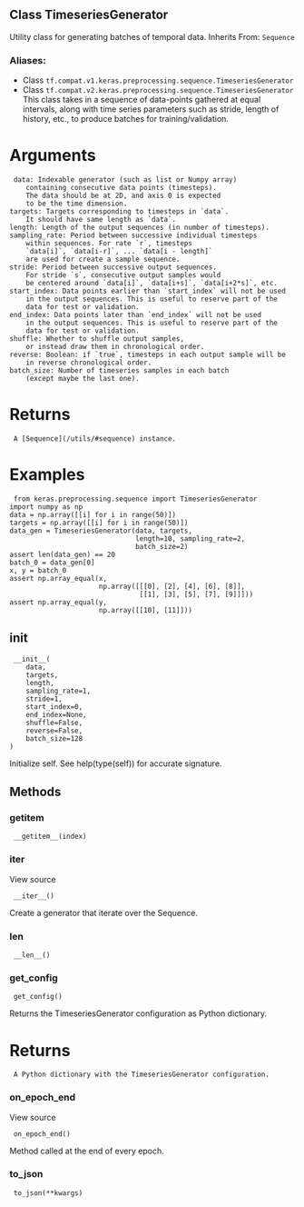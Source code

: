 ## Class TimeseriesGenerator
Utility class for generating batches of temporal data.
Inherits From: `Sequence`
### Aliases:
- Class `tf.compat.v1.keras.preprocessing.sequence.TimeseriesGenerator`
- Class `tf.compat.v2.keras.preprocessing.sequence.TimeseriesGenerator`
This class takes in a sequence of data-points gathered at equal intervals, along with time series parameters such as stride, length of history, etc., to produce batches for training/validation.
# Arguments

```
 data: Indexable generator (such as list or Numpy array)
    containing consecutive data points (timesteps).
    The data should be at 2D, and axis 0 is expected
    to be the time dimension.
targets: Targets corresponding to timesteps in `data`.
    It should have same length as `data`.
length: Length of the output sequences (in number of timesteps).
sampling_rate: Period between successive individual timesteps
    within sequences. For rate `r`, timesteps
    `data[i]`, `data[i-r]`, ... `data[i - length]`
    are used for create a sample sequence.
stride: Period between successive output sequences.
    For stride `s`, consecutive output samples would
    be centered around `data[i]`, `data[i+s]`, `data[i+2*s]`, etc.
start_index: Data points earlier than `start_index` will not be used
    in the output sequences. This is useful to reserve part of the
    data for test or validation.
end_index: Data points later than `end_index` will not be used
    in the output sequences. This is useful to reserve part of the
    data for test or validation.
shuffle: Whether to shuffle output samples,
    or instead draw them in chronological order.
reverse: Boolean: if `true`, timesteps in each output sample will be
    in reverse chronological order.
batch_size: Number of timeseries samples in each batch
    (except maybe the last one).
```
# Returns

```
 A [Sequence](/utils/#sequence) instance.
```
# Examples

```
 from keras.preprocessing.sequence import TimeseriesGenerator
import numpy as np
data = np.array([[i] for i in range(50)])
targets = np.array([[i] for i in range(50)])
data_gen = TimeseriesGenerator(data, targets,
                               length=10, sampling_rate=2,
                               batch_size=2)
assert len(data_gen) == 20
batch_0 = data_gen[0]
x, y = batch_0
assert np.array_equal(x,
                      np.array([[[0], [2], [4], [6], [8]],
                                [[1], [3], [5], [7], [9]]]))
assert np.array_equal(y,
                      np.array([[10], [11]]))
```
## __init__

```
 __init__(
    data,
    targets,
    length,
    sampling_rate=1,
    stride=1,
    start_index=0,
    end_index=None,
    shuffle=False,
    reverse=False,
    batch_size=128
)
```
Initialize self. See help(type(self)) for accurate signature.
## Methods
### __getitem__

```
 __getitem__(index)
```
### __iter__
View source

```
 __iter__()
```
Create a generator that iterate over the Sequence.
### __len__

```
 __len__()
```
### get_config

```
 get_config()
```
Returns the TimeseriesGenerator configuration as Python dictionary.
# Returns

```
 A Python dictionary with the TimeseriesGenerator configuration.
```
### on_epoch_end
View source

```
 on_epoch_end()
```
Method called at the end of every epoch.
### to_json

```
 to_json(**kwargs)
```
